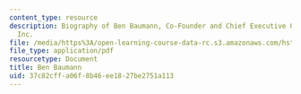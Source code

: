 ```yaml
---
content_type: resource
description: Biography of Ben Baumann, Co-Founder and Chief Executive Officer of Isovera,
  Inc.
file: /media/https%3A/open-learning-course-data-rc.s3.amazonaws.com/hst-939-designing-and-sustaining-technology-innovation-for-global-health-practice-spring-2008/37c82cffa06f8b46ee1827be2751a113_ben_bio.pdf
file_type: application/pdf
resourcetype: Document
title: Ben Baumann
uid: 37c82cff-a06f-8b46-ee18-27be2751a113
---
```

